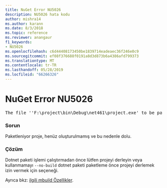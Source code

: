 ```yaml
---
title: NuGet Error NU5026
description: NU5026 hata kodu
author: mishra14
ms.author: karann
ms.date: 8/3/2018
ms.topic: reference
ms.reviewer: anangaur
f1_keywords:
- NU5026
ms.openlocfilehash: c6d44408173450be1839714eadeaec36f246e0c9
ms.sourcegitcommit: ef08f376688f0191a8d3d873b6a4386afd799373
ms.translationtype: MT
ms.contentlocale: tr-TR
ms.lasthandoff: 05/28/2019
ms.locfileid: "66266326"
---
```

# <a name="nuget-error-nu5026"></a>NuGet Error NU5026
<pre>The file ''F:\project\bin\Debug\net461\project.exe' to be packed was not found on disk.</pre>

### <a name="issue"></a>Sorun

Paketleniyor proje, henüz oluşturulmamış ve bu nedenle dolu.


### <a name="solution"></a>Çözüm

Dotnet paketi işlemi çalıştırmadan önce lütfen projeyi derleyin veya kullanmamayı `--no-build` dotnet paketi paketleme önce projeyi derlemek izin vermek için seçeneği.

Ayrıca bkz: [ilgili mbuild Özellikler](../msbuild-targets.md#output-assemblies).

